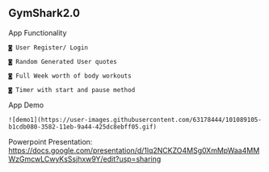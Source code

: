 GymShark2.0
-------------------------------------------------------------------------------------------------------------------------------------------------------------------------
App Functionality

    ◙ User Register/ Login
  
    ◙ Random Generated User quotes
  
    ◙ Full Week worth of body workouts
  
    ◙ Timer with start and pause method
  

App Demo

    ![demo1](https://user-images.githubusercontent.com/63178444/101089105-b1cdb080-3582-11eb-9a44-425dc8ebff05.gif)
  

Powerpoint Presentation: https://docs.google.com/presentation/d/1lq2NCKZO4MSg0XmMpWaa4MMWzGmcwLCwyKsSsjhxw9Y/edit?usp=sharing
